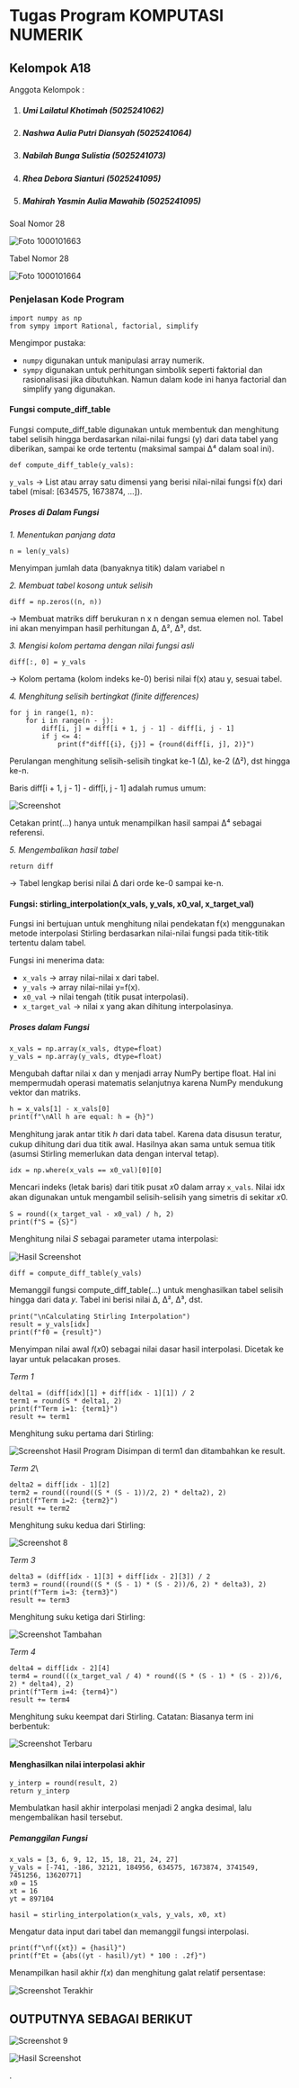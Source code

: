 # Tugas Program KOMPUTASI NUMERIK #

## Kelompok A18 ##

Anggota Kelompok : 
1. ##### Umi Lailatul Khotimah (5025241062)
2. ##### Nashwa Aulia Putri Diansyah (5025241064)
3. ##### Nabilah Bunga Sulistia (5025241073)
4. ##### Rhea Debora Sianturi (5025241095)
5. ##### Mahirah Yasmin Aulia Mawahib (5025241095)

Soal Nomor 28

![Foto 1000101663](https://raw.githubusercontent.com/nabilahbungaa/TugasProgram073KomnumA18/main/1000101663.jpg)

Tabel Nomor 28

![Foto 1000101664](https://raw.githubusercontent.com/nabilahbungaa/TugasProgram073KomnumA18/main/1000101664.jpg)


### Penjelasan Kode Program ###

```
import numpy as np
from sympy import Rational, factorial, simplify
```
Mengimpor pustaka:
- ```numpy``` digunakan untuk manipulasi array numerik.
- ```sympy``` digunakan untuk perhitungan simbolik seperti faktorial dan rasionalisasi jika dibutuhkan. Namun dalam kode ini hanya factorial dan simplify yang digunakan.

#### Fungsi compute_diff_table ####
Fungsi compute_diff_table digunakan untuk membentuk dan menghitung tabel selisih hingga berdasarkan nilai-nilai fungsi (y) dari data tabel yang diberikan, sampai ke orde tertentu (maksimal sampai ∆⁴ dalam soal ini).

```
def compute_diff_table(y_vals):
```
```y_vals``` → List atau array satu dimensi yang berisi nilai-nilai fungsi f(x) dari tabel (misal: [634575, 1673874, ...]).

##### Proses di Dalam Fungsi #####

*1. Menentukan panjang data*
```
n = len(y_vals) 
```
Menyimpan jumlah data (banyaknya titik) dalam variabel n

*2. Membuat tabel kosong untuk selisih*
```
diff = np.zeros((n, n))
```
→ Membuat matriks diff berukuran n x n dengan semua elemen nol. Tabel ini akan menyimpan hasil perhitungan ∆, ∆², ∆³, dst.

*3. Mengisi kolom pertama dengan nilai fungsi asli*
```
diff[:, 0] = y_vals
```
→ Kolom pertama (kolom indeks ke-0) berisi nilai f(x) atau y, sesuai tabel.

*4. Menghitung selisih bertingkat (finite differences)*
```
for j in range(1, n):
    for i in range(n - j):
        diff[i, j] = diff[i + 1, j - 1] - diff[i, j - 1]
        if j <= 4:
            print(f"diff[{i}, {j}] = {round(diff[i, j], 2)}")
```
Perulangan menghitung selisih-selisih tingkat ke-1 (∆), ke-2 (∆²), dst hingga ke-n.

Baris diff[i + 1, j - 1] - diff[i, j - 1] adalah rumus umum:

![Screenshot](https://raw.githubusercontent.com/nabilahbungaa/TugasProgram073KomnumA18/main/Screenshot%202025-06-08%20171607.png)

Cetakan print(...) hanya untuk menampilkan hasil sampai ∆⁴ sebagai referensi.

*5. Mengembalikan hasil tabel*
```
return diff
```
→ Tabel lengkap berisi nilai ∆ dari orde ke-0 sampai ke-n.

#### Fungsi: stirling_interpolation(x_vals, y_vals, x0_val, x_target_val) ####

Fungsi ini bertujuan untuk menghitung nilai pendekatan f(x) menggunakan metode interpolasi Stirling berdasarkan nilai-nilai fungsi pada titik-titik tertentu dalam tabel.

Fungsi ini menerima data:
- ```x_vals``` → array nilai-nilai x dari tabel.
- ```y_vals``` → array nilai-nilai y=f(x).
- ```x0_val``` → nilai tengah (titik pusat interpolasi).
- ```x_target_val``` → nilai x yang akan dihitung interpolasinya.

##### Proses dalam Fungsi #####

```
x_vals = np.array(x_vals, dtype=float)
y_vals = np.array(y_vals, dtype=float)
```
Mengubah daftar nilai x dan y menjadi array NumPy bertipe float. Hal ini mempermudah operasi matematis selanjutnya karena NumPy mendukung vektor dan matriks.

```
h = x_vals[1] - x_vals[0]
print(f"\nAll h are equal: h = {h}")
```
Menghitung jarak antar titik ℎ dari data tabel. Karena data disusun teratur, cukup dihitung dari dua titik awal. Hasilnya akan sama untuk semua titik (asumsi Stirling memerlukan data dengan interval tetap).

```
idx = np.where(x_vals == x0_val)[0][0]
```
Mencari indeks (letak baris) dari titik pusat 𝑥0 dalam array ```x_vals```. Nilai idx akan digunakan untuk mengambil selisih-selisih yang simetris di sekitar 𝑥0.

```
S = round((x_target_val - x0_val) / h, 2)
print(f"S = {S}")
```
Menghitung nilai 𝑆 sebagai parameter utama interpolasi:

​![Hasil Screenshot](https://raw.githubusercontent.com/nabilahbungaa/TugasProgram073KomnumA18/main/Screenshot%202025-06-08%20181947.png)

```
diff = compute_diff_table(y_vals)
```
Memanggil fungsi compute_diff_table(...) untuk menghasilkan tabel selisih hingga dari data 𝑦. Tabel ini berisi nilai ∆, ∆², ∆³, dst.

```
print("\nCalculating Stirling Interpolation")
result = y_vals[idx]
print(f"f0 = {result}")
```
Menyimpan nilai awal 𝑓(𝑥0) sebagai nilai dasar hasil interpolasi. Dicetak ke layar untuk pelacakan proses.

*Term 1*
```
delta1 = (diff[idx][1] + diff[idx - 1][1]) / 2
term1 = round(S * delta1, 2)
print(f"Term i=1: {term1}")
result += term1
```
Menghitung suku pertama dari Stirling:

![Screenshot Hasil Program](https://raw.githubusercontent.com/nabilahbungaa/TugasProgram073KomnumA18/main/Screenshot%202025-06-08%20183255.png)
Disimpan di term1 dan ditambahkan ke result.

*Term 2*\
```
delta2 = diff[idx - 1][2]
term2 = round((round((S * (S - 1))/2, 2) * delta2), 2)
print(f"Term i=2: {term2}")
result += term2
```
Menghitung suku kedua dari Stirling:

![Screenshot 8](https://raw.githubusercontent.com/nabilahbungaa/TugasProgram073KomnumA18/main/Screenshot%202025-06-08%20190329.png)

*Term 3*
```
delta3 = (diff[idx - 1][3] + diff[idx - 2][3]) / 2
term3 = round((round((S * (S - 1) * (S - 2))/6, 2) * delta3), 2)
print(f"Term i=3: {term3}")
result += term3
```
Menghitung suku ketiga dari Stirling:

![Screenshot Tambahan](https://raw.githubusercontent.com/nabilahbungaa/TugasProgram073KomnumA18/main/Screenshot%202025-06-08%20184459.png)

*Term 4*
```
delta4 = diff[idx - 2][4]
term4 = round(((x_target_val / 4) * round((S * (S - 1) * (S - 2))/6, 2) * delta4), 2)
print(f"Term i=4: {term4}")
result += term4
```
Menghitung suku keempat dari Stirling. Catatan:
Biasanya term ini berbentuk:

![Screenshot Terbaru](https://raw.githubusercontent.com/nabilahbungaa/TugasProgram073KomnumA18/main/Screenshot%202025-06-08%20184926.png)

#### Menghasilkan nilai interpolasi akhir #####
```
y_interp = round(result, 2)
return y_interp
```
Membulatkan hasil akhir interpolasi menjadi 2 angka desimal, lalu mengembalikan hasil tersebut.

##### Pemanggilan Fungsi #####
```
x_vals = [3, 6, 9, 12, 15, 18, 21, 24, 27]
y_vals = [-741, -186, 32121, 184956, 634575, 1673874, 3741549, 7451256, 13620771]
x0 = 15
xt = 16
yt = 897104

hasil = stirling_interpolation(x_vals, y_vals, x0, xt)
```
Mengatur data input dari tabel dan memanggil fungsi interpolasi.

```
print(f"\nf({xt}) = {hasil}")
print(f"Et = {abs((yt - hasil)/yt) * 100 : .2f}")
```
Menampilkan hasil akhir 𝑓(𝑥) dan menghitung galat relatif persentase:

![Screenshot Terakhir](https://raw.githubusercontent.com/nabilahbungaa/TugasProgram073KomnumA18/main/Screenshot%202025-06-08%20185545.png)

## OUTPUTNYA SEBAGAI BERIKUT

![Screenshot 9](https://raw.githubusercontent.com/nabilahbungaa/TugasProgram073KomnumA18/main/Screenshot%202025-06-08%20192222.png)

![Hasil Screenshot](Screenshot%202025-06-08%20194231.png)










 .









